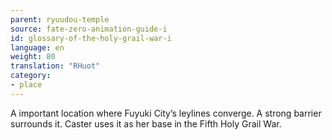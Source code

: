 ```yaml
---
parent: ryuudou-temple
source: fate-zero-animation-guide-i
id: glossary-of-the-holy-grail-war-i
language: en
weight: 80
translation: "RHuot"
category:
- place
---
```


A important location where Fuyuki City’s leylines converge. A strong barrier surrounds it. Caster uses it as her base in the Fifth Holy Grail War.
